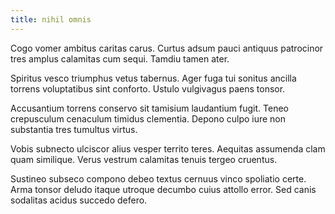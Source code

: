 ```yaml
---
title: nihil omnis
---
```


Cogo vomer ambitus caritas carus. Curtus adsum pauci antiquus patrocinor tres amplus calamitas cum sequi. Tamdiu tamen ater.

Spiritus vesco triumphus vetus tabernus. Ager fuga tui sonitus ancilla torrens voluptatibus sint conforto. Ustulo vulgivagus paens tonsor.

Accusantium torrens conservo sit tamisium laudantium fugit. Teneo crepusculum cenaculum timidus clementia. Depono culpo iure non substantia tres tumultus virtus.

Vobis subnecto ulciscor alius vesper territo teres. Aequitas assumenda clam quam similique. Verus vestrum calamitas tenuis tergeo cruentus.

Sustineo subseco compono debeo textus cernuus vinco spoliatio certe. Arma tonsor deludo itaque utroque decumbo cuius attollo error. Sed canis sodalitas acidus succedo defero.